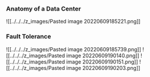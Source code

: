 ### Anatomy of a Data Center
![[../../../z_images/Pasted image 20220609185221.png]]

### Fault Tolerance
![[../../../z_images/Pasted image 20220609185739.png]]
![[../../../z_images/Pasted image 20220609190140.png]]
![[../../../z_images/Pasted image 20220609190151.png]]
![[../../../z_images/Pasted image 20220609190203.png]]